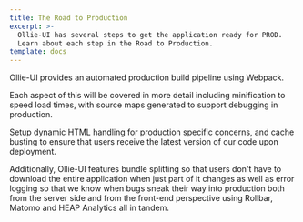```yaml
---
title: The Road to Production
excerpt: >-
  Ollie-UI has several steps to get the application ready for PROD.
  Learn about each step in the Road to Production.
template: docs
---
```


Ollie-UI provides an automated production build pipeline using Webpack.

Each aspect of this will be covered in more detail including minification to speed load times, with source maps generated to support debugging in production.

Setup dynamic HTML handling for production specific concerns, and cache busting to ensure that users receive the latest version of our code upon deployment.

Additionally, Ollie-UI features bundle splitting so that users don't have to download the entire application when just part of it changes as well as error logging so that we know when bugs sneak their way into production both from the server side and from the front-end perspective using Rollbar, Matomo and HEAP Analytics all in tandem.